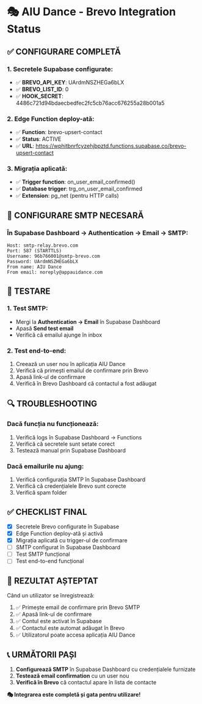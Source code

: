 # 🎭 AIU Dance - Brevo Integration Status

## ✅ **CONFIGURARE COMPLETĂ**

### **1. Secretele Supabase configurate:**
- ✅ **BREVO_API_KEY**: UArdmNSZHEGa6bLX
- ✅ **BREVO_LIST_ID**: 0
- ✅ **HOOK_SECRET**: 4486c721d94bdaecbedfec2fc5cb76acc676255a28b001a5

### **2. Edge Function deploy-ată:**
- ✅ **Function**: brevo-upsert-contact
- ✅ **Status**: ACTIVE
- ✅ **URL**: https://wphitbnrfcyzehjbpztd.functions.supabase.co/brevo-upsert-contact

### **3. Migrația aplicată:**
- ✅ **Trigger function**: on_user_email_confirmed()
- ✅ **Database trigger**: trg_on_user_email_confirmed
- ✅ **Extension**: pg_net (pentru HTTP calls)

## 📧 **CONFIGURARE SMTP NECESARĂ**

### **În Supabase Dashboard → Authentication → Email → SMTP:**

```
Host: smtp-relay.brevo.com
Port: 587 (STARTTLS)
Username: 96b766001@smtp-brevo.com
Password: UArdmNSZHEGa6bLX
From name: AIU Dance
From email: noreply@appauidance.com
```

## 🧪 **TESTARE**

### **1. Test SMTP:**
- Mergi la **Authentication → Email** în Supabase Dashboard
- Apasă **Send test email**
- Verifică că emailul ajunge în inbox

### **2. Test end-to-end:**
1. Creează un user nou în aplicația AIU Dance
2. Verifică că primești emailul de confirmare prin Brevo
3. Apasă link-ul de confirmare
4. Verifică în Brevo Dashboard că contactul a fost adăugat

## 🔍 **TROUBLESHOOTING**

### **Dacă funcția nu funcționează:**
1. Verifică logs în Supabase Dashboard → Functions
2. Verifică că secretele sunt setate corect
3. Testează manual prin Supabase Dashboard

### **Dacă emailurile nu ajung:**
1. Verifică configurația SMTP în Supabase Dashboard
2. Verifică că credențialele Brevo sunt corecte
3. Verifică spam folder

## ✅ **CHECKLIST FINAL**

- [x] Secretele Brevo configurate în Supabase
- [x] Edge Function deploy-ată și activă
- [x] Migrația aplicată cu trigger-ul de confirmare
- [ ] SMTP configurat în Supabase Dashboard
- [ ] Test SMTP funcțional
- [ ] Test end-to-end funcțional

## 🎯 **REZULTAT AȘTEPTAT**

Când un utilizator se înregistrează:
1. ✅ Primește email de confirmare prin Brevo SMTP
2. ✅ Apasă link-ul de confirmare
3. ✅ Contul este activat în Supabase
4. ✅ Contactul este automat adăugat în Brevo
5. ✅ Utilizatorul poate accesa aplicația AIU Dance

## 📞 **URMĂTORII PAȘI**

1. **Configurează SMTP** în Supabase Dashboard cu credențialele furnizate
2. **Testează email confirmation** cu un user nou
3. **Verifică în Brevo** că contactul apare în lista de contacte

**🎭 Integrarea este completă și gata pentru utilizare!**
